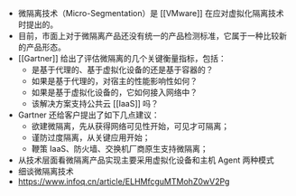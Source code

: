 - 微隔离技术（Micro-Segmentation）是 [[VMware]] 在应对虚拟化隔离技术时提出的。
- 目前，市面上对于微隔离产品还没有统一的产品检测标准，它属于一种比较新的产品形态。
- [[Gartner]] 给出了评估微隔离的几个关键衡量指标，包括：
	- 是基于代理的、基于虚拟化设备的还是基于容器的？
	- 如果是基于代理的，对宿主的性能影响性如何？
	- 如果是基于虚拟化设备的，它如何接入网络中？
	- 该解决方案支持公共云 [[IaaS]] 吗？
- Gartner 还给客户提出了如下几点建议：
	- 欲建微隔离，先从获得网络可见性开始，可见才可隔离；
	- 谨防过度隔离，从关键应用开始；
	- 鞭策 IaaS、防火墙、交换机厂商原生支持微隔离；
- 从技术层面看微隔离产品实现主要采用虚拟化设备和主机 Agent 两种模式
- 细谈微隔离技术
- https://www.infoq.cn/article/ELHMfcguMTMohZ0wV2Pg